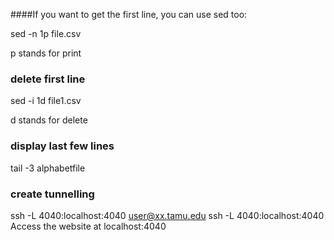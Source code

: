 ####If you want to get the first line, you can use sed too:

sed -n 1p file.csv

p stands for print

### delete first line

sed -i 1d file1.csv

d stands for delete

### display last few lines

 tail -3 alphabetfile
 
 ### create tunnelling
 
 ssh -L 4040:localhost:4040 user@xx.tamu.edu
 ssh -L 4040:localhost:4040 <nodename>
 Access the website at localhost:4040
